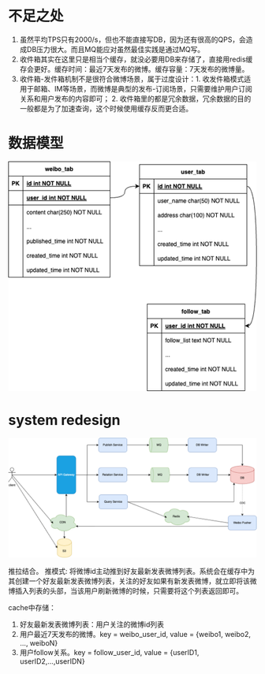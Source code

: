 # 不足之处
1. 虽然平均TPS只有2000/s，但也不能直接写DB，因为还有很高的QPS，会造成DB压力很大。而且MQ能应对虽然最佳实践是通过MQ写。
2. 收件箱其实在这里只是相当个缓存，就没必要用DB来存储了，直接用redis缓存会更好。缓存时间：最近7天发布的微博。缓存容量：7天发布的微博量。
3. 收件箱-发件箱机制不是很符合微博场景，属于过度设计：1. 收发件箱模式适用于邮箱、IM等场景，而微博是典型的发布-订阅场景，只需要维护用户订阅关系和用户发布的内容即可； 2. 收件箱里的都是冗余数据，冗余数据的目的一般都是为了加速查询，这个时候使用缓存反而更合适。

# 数据模型
![Resilience](./../pictures/weibo/er.drawio1.png)

# system redesign
![Resilience](./../pictures/weibo/redesign.drawio.png)

推拉结合。
推模式: 将微博id主动推到好友最新发表微博列表。系统会在缓存中为其创建一个好友最新发表微博列表，关注的好友如果有新发表微博，就立即将该微博插入列表的头部，当该用户刷新微博的时候，只需要将这个列表返回即可。


cache中存储：
1. 好友最新发表微博列表：用户关注的微博id列表
2. 用户最近7天发布的微博。key = weibo_user_id, value = {weibo1, weibo2, ..., weiboN} 
3. 用户follow关系。key = follow_user_id, value = {userID1, userID2,...,userIDN}







